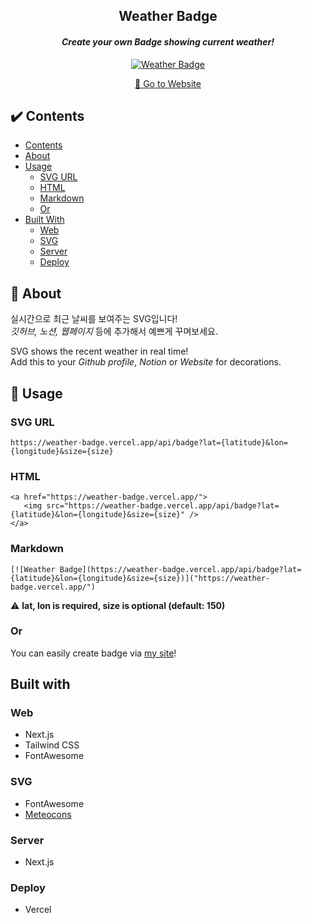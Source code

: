 <div align="center">
<h2>Weather Badge</h2>
<h4><em>Create your own Badge showing current weather!</em></h4>

[![Weather Badge](https://weather-badge.vercel.app/api/badge?lat=37.5666791&lon=126.9782914&size=180)]("https://weather-badge.vercel.app/")

<a href="https://weather-badge.vercel.app/">
🏃 Go to Website</a>
</a>
</div>

## ✔️ Contents

- [Contents](#✔️-contents)
- [About](#💁-about)
- [Usage](#📝-usage)
  - [SVG URL](#svg-url)
  - [HTML](#html)
  - [Markdown](#markdown)
  - [Or](#or)
- [Built With](#built-with)
  - [Web](#web)
  - [SVG](#svg)
  - [Server](#server)
  - [Deploy](#deploy)

## 💁 About

실시간으로 최근 날씨를 보여주는 SVG입니다!  
_깃허브, 노션, 웹페이지_ 등에 추가해서 예쁘게 꾸며보세요.

SVG shows the recent weather in real time!  
Add this to your _Github profile_, _Notion_ or _Website_ for decorations.

## 📝 Usage

### SVG URL

```
https://weather-badge.vercel.app/api/badge?lat={latitude}&lon={longitude}&size={size}
```

### HTML

```
<a href="https://weather-badge.vercel.app/">
   <img src="https://weather-badge.vercel.app/api/badge?lat={latitude}&lon={longitude}&size={size}" />
</a>
```

### Markdown

```
[![Weather Badge](https://weather-badge.vercel.app/api/badge?lat={latitude}&lon={longitude}&size={size})]("https://weather-badge.vercel.app/")
```

⚠️ **lat, lon is required, size is optional (default: 150)**

### Or

You can easily create badge via <a href="https://weather-badge.vercel.app/">my site</a>!

## Built with

### Web

- Next.js
- Tailwind CSS
- FontAwesome

### SVG

- FontAwesome
- <a href="https://bas.dev/work/meteocons"> Meteocons </a>

### Server

- Next.js

### Deploy

- Vercel
